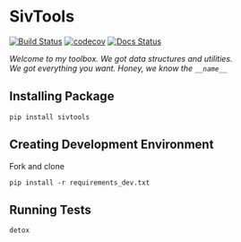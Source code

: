 # SivTools

[![Build Status](https://travis-ci.org/alysivji/sivtools.svg?branch=master)](https://travis-ci.org/alysivji/sivtools) [![codecov](https://codecov.io/gh/alysivji/sivtools/branch/master/graph/badge.svg)](https://codecov.io/gh/alysivji/sivtools) [![Docs Status](https://readthedocs.org/projects/sivtools/badge/?version=latest&style=flat)](https://sivtools.readthedocs.io/en/latest/)

*Welcome to my toolbox. We got data structures and utilities.*<br />
*We got everything you want. Honey, we know the `__name__`*

## Installing Package

```console
pip install sivtools
```

## Creating Development Environment

Fork and clone

```console
pip install -r requirements_dev.txt
```

## Running Tests

```console
detox
```
